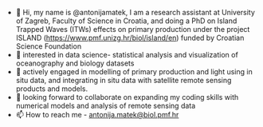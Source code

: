 - 👋 Hi, my name is @antonijamatek, I am a research assistant at University of Zagreb, Faculty of Science in Croatia, and doing a PhD on Island Trapped Waves (ITWs) effects on primary production under the project ISLAND (https://www.pmf.unizg.hr/biol/island/en) funded by Croatian Science Foundation
- 👀 interested in data science- statistical analysis and visualization of oceanography and biology datasets
- 🌱 actively engaged in modelling of primary production and light using in situ data, and integrating in situ data with satellite remote sensing products and models.
- 💞️ looking forward to collaborate on expanding my coding skills with numerical models and analysis of remote sensing data
- 📫 How to reach me - antonija.matek@biol.pmf.hr

<!---
antonijamatek/antonijamatek is a ✨ special ✨ repository because its `README.md` (this file) appears on your GitHub profile.
You can click the Preview link to take a look at your changes.
--->
